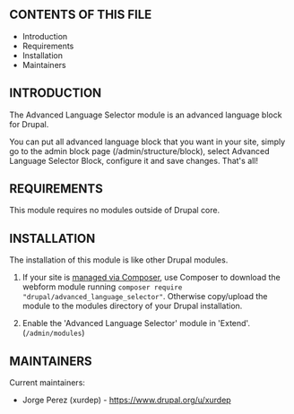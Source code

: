 ## CONTENTS OF THIS FILE

- Introduction
- Requirements
- Installation
- Maintainers


## INTRODUCTION

The Advanced Language Selector module is an advanced language block for Drupal.

You can put all advanced language block that you want in your site, simply go to
the admin block page (/admin/structure/block), select Advanced Language Selector Block,
configure it and save changes. That's all!


## REQUIREMENTS

This module requires no modules outside of Drupal core.


## INSTALLATION

The installation of this module is like other Drupal modules.

1. If your site is [managed via Composer](https://www.drupal.org/node/2718229),
   use Composer to download the webform module running
   ```composer require "drupal/advanced_language_selector"```. Otherwise copy/upload the 
   module to the modules directory of your Drupal installation.

2. Enable the 'Advanced Language Selector' module in 'Extend'.
   (`/admin/modules`)


## MAINTAINERS

Current maintainers:

- Jorge Perez (xurdep) - https://www.drupal.org/u/xurdep
